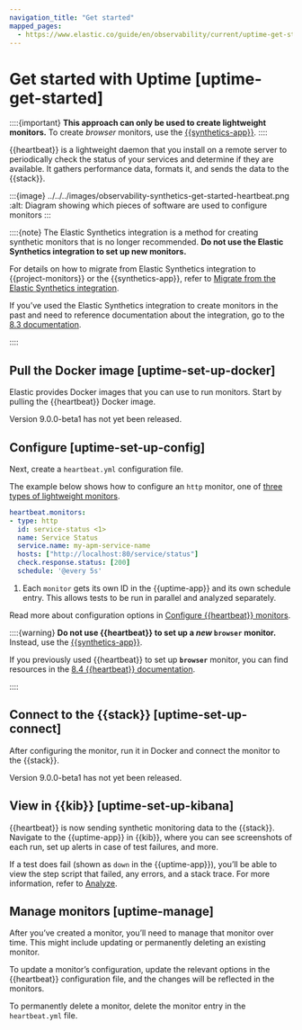 ```yaml
---
navigation_title: "Get started"
mapped_pages:
  - https://www.elastic.co/guide/en/observability/current/uptime-get-started.html
---
```




# Get started with Uptime [uptime-get-started]


::::{important}
**This approach can only be used to create lightweight monitors.** To create *browser* monitors, use the [{{synthetics-app}}](get-started.md).
::::


{{heartbeat}} is a lightweight daemon that you install on a remote server to periodically check the status of your services and determine if they are available. It gathers performance data, formats it, and sends the data to the {{stack}}.

:::{image} ../../../images/observability-synthetics-get-started-heartbeat.png
:alt: Diagram showing which pieces of software are used to configure monitors
:::

::::{note}
The Elastic Synthetics integration is a method for creating synthetic monitors that is no longer recommended. **Do not use the Elastic Synthetics integration to set up new monitors.**

For details on how to migrate from Elastic Synthetics integration to {{project-monitors}} or the {{synthetics-app}}, refer to [Migrate from the Elastic Synthetics integration](migrate-from-elastic-synthetics-integration.md).

If you’ve used the Elastic Synthetics integration to create monitors in the past and need to reference documentation about the integration, go to the [8.3 documentation](https://www.elastic.co/guide/en/observability/8.3/uptime-set-up.html#uptime-set-up-choose-agent).

::::



## Pull the Docker image [uptime-set-up-docker]

Elastic provides Docker images that you can use to run monitors. Start by pulling the {{heartbeat}} Docker image.

Version 9.0.0-beta1 has not yet been released.


## Configure [uptime-set-up-config]

Next, create a `heartbeat.yml` configuration file.

The example below shows how to configure an `http` monitor, one of [three types of lightweight monitors](asciidocalypse://docs/beats/docs/reference/heartbeat/configuration-heartbeat-options.md#monitor-types).

```yaml
heartbeat.monitors:
- type: http
  id: service-status <1>
  name: Service Status
  service.name: my-apm-service-name
  hosts: ["http://localhost:80/service/status"]
  check.response.status: [200]
  schedule: '@every 5s'
```

1. Each `monitor` gets its own ID in the {{uptime-app}} and its own schedule entry. This allows tests to be run in parallel and analyzed separately.


Read more about configuration options in [Configure {{heartbeat}} monitors](asciidocalypse://docs/beats/docs/reference/heartbeat/configuration-heartbeat-options.md).

::::{warning}
**Do not use {{heartbeat}} to set up a *new* `browser` monitor.** Instead, use the [{{synthetics-app}}](get-started.md).

If you previously used {{heartbeat}} to set up **`browser`** monitor, you can find resources in the [8.4 {{heartbeat}} documentation](https://www.elastic.co/guide/en/beats/heartbeat/8.4/monitor-browser-options.html).

::::



## Connect to the {{stack}} [uptime-set-up-connect]

After configuring the monitor, run it in Docker and connect the monitor to the {{stack}}.

Version 9.0.0-beta1 has not yet been released.


## View in {{kib}} [uptime-set-up-kibana]

{{heartbeat}} is now sending synthetic monitoring data to the {{stack}}. Navigate to the {{uptime-app}} in {{kib}}, where you can see screenshots of each run, set up alerts in case of test failures, and more.

If a test does fail (shown as `down` in the {{uptime-app}}), you’ll be able to view the step script that failed, any errors, and a stack trace. For more information, refer to [Analyze](analyze.md).


## Manage monitors [uptime-manage]

After you’ve created a monitor, you’ll need to manage that monitor over time. This might include updating or permanently deleting an existing monitor.

To update a monitor’s configuration, update the relevant options in the {{heartbeat}} configuration file, and the changes will be reflected in the monitors.

To permanently delete a monitor, delete the monitor entry in the `heartbeat.yml` file.
